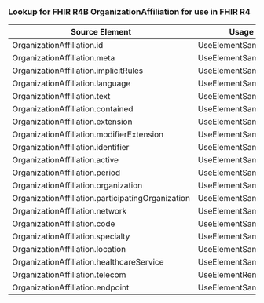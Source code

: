 ### Lookup for FHIR R4B OrganizationAffiliation for use in FHIR R4

| Source Element | Usage | Target |
| -------------- | ----- | ------ |
| OrganizationAffiliation.id | UseElementSameName | OrganizationAffiliation.id |
| OrganizationAffiliation.meta | UseElementSameName | OrganizationAffiliation.meta |
| OrganizationAffiliation.implicitRules | UseElementSameName | OrganizationAffiliation.implicitRules |
| OrganizationAffiliation.language | UseElementSameName | OrganizationAffiliation.language |
| OrganizationAffiliation.text | UseElementSameName | OrganizationAffiliation.text |
| OrganizationAffiliation.contained | UseElementSameName | OrganizationAffiliation.contained |
| OrganizationAffiliation.extension | UseElementSameName | OrganizationAffiliation.extension |
| OrganizationAffiliation.modifierExtension | UseElementSameName | OrganizationAffiliation.modifierExtension |
| OrganizationAffiliation.identifier | UseElementSameName | OrganizationAffiliation.identifier |
| OrganizationAffiliation.active | UseElementSameName | OrganizationAffiliation.active |
| OrganizationAffiliation.period | UseElementSameName | OrganizationAffiliation.period |
| OrganizationAffiliation.organization | UseElementSameName | OrganizationAffiliation.organization |
| OrganizationAffiliation.participatingOrganization | UseElementSameName | OrganizationAffiliation.participatingOrganization |
| OrganizationAffiliation.network | UseElementSameName | OrganizationAffiliation.network |
| OrganizationAffiliation.code | UseElementSameName | OrganizationAffiliation.code |
| OrganizationAffiliation.specialty | UseElementSameName | OrganizationAffiliation.specialty |
| OrganizationAffiliation.location | UseElementSameName | OrganizationAffiliation.location |
| OrganizationAffiliation.healthcareService | UseElementSameName | OrganizationAffiliation.healthcareService |
| OrganizationAffiliation.telecom | UseElementRenamed | OrganizationAffiliation.telecom |
| OrganizationAffiliation.endpoint | UseElementSameName | OrganizationAffiliation.endpoint |
